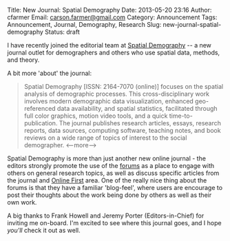 Title: New Journal: Spatial Demography
Date: 2013-05-20 23:16
Author: cfarmer
Email: carson.farmer@gmail.com
Category: Announcement
Tags: Announcement, Journal, Demography, Research
Slug: new-journal-spatial-demography
Status: draft

I have recently joined the editorial team at [Spatial Demography][spatial-demography]
-- a new journal outlet for demographers and others who use spatial data, 
methods, and theory. 

A bit more 'about' the journal:
> Spatial Demography [ISSN: 2164-7070 (online)] focuses on the spatial analysis 
> of demographic processes. This cross-disciplinary work involves modern 
> demographic data visualization, enhanced geo-referenced data availability, and 
> spatial statistics, facilitated through full color graphics, motion video 
> tools, and a quick time-to-publication. The journal publishes research 
> articles, essays, research reports, data sources, computing software, teaching 
> notes, and book reviews on a wide range of topics of interest to the social 
> demographer.
<--more-->

Spatial Demography is more than just another new online journal - the editors 
strongly promote the use of the [forums][forums] as a place to engage with others on 
general research topics, as well as discuss specific articles from the journal 
and [Online First][online-first] area. One of the really nice thing about the forums 
is that they have a familiar 'blog-feel', where users are encourage to post 
their thoughts about the work being done by others as well as their own work. 

A big thanks to Frank Howell and Jeremy Porter (Editors-in-Chief) for inviting 
me on-board. I'm excited to see where this journal goes, and I hope *you'll* 
check it out as well.

[spatial-demography]: http://spatialdemography.org/
[online-first]: http://spatialdemography.org/?page_id=42
[forums]: http://spatialdemography.org/?page_id=669
